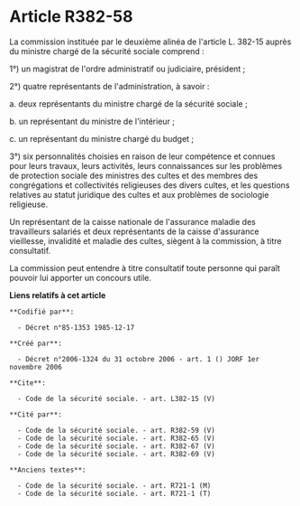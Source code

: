 # Article R382-58

La commission instituée par le deuxième alinéa de l'article L. 382-15 auprès du ministre chargé de la sécurité sociale
comprend :

1°) un magistrat de l'ordre administratif ou judiciaire, président ;

2°) quatre représentants de l'administration, à savoir :

a. deux représentants du ministre chargé de la sécurité sociale ;

b. un représentant du ministre de l'intérieur ;

c. un représentant du ministre chargé du budget ;

3°) six personnalités choisies en raison de leur compétence et connues pour leurs travaux, leurs activités, leurs
connaissances sur les problèmes de protection sociale des ministres des cultes et des membres des congrégations et
collectivités religieuses des divers cultes, et les questions relatives au statut juridique des cultes et aux problèmes de
sociologie religieuse.

Un représentant de la caisse nationale de l'assurance maladie des travailleurs salariés et deux représentants de la caisse
d'assurance vieillesse, invalidité et maladie des cultes, siègent à la commission, à titre consultatif.

La commission peut entendre à titre consultatif toute personne qui paraît pouvoir lui apporter un concours utile.

**Liens relatifs à cet article**

	**Codifié par**:

	  - Décret n°85-1353 1985-12-17

	**Créé par**:

	  - Décret n°2006-1324 du 31 octobre 2006 - art. 1 () JORF 1er novembre 2006

	**Cite**:

	  - Code de la sécurité sociale. - art. L382-15 (V)

	**Cité par**:

	  - Code de la sécurité sociale. - art. R382-59 (V)
	  - Code de la sécurité sociale. - art. R382-65 (V)
	  - Code de la sécurité sociale. - art. R382-67 (V)
	  - Code de la sécurité sociale. - art. R382-69 (V)

	**Anciens textes**:

	  - Code de la sécurité sociale. - art. R721-1 (M)
	  - Code de la sécurité sociale. - art. R721-1 (T)
